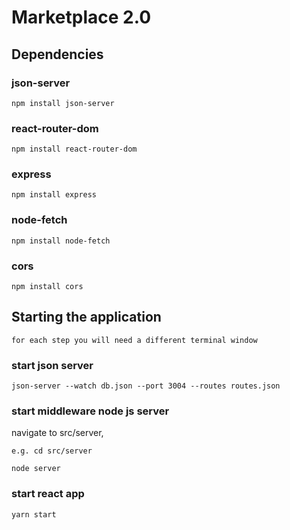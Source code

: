 # Marketplace 2.0

## Dependencies

### json-server
```
npm install json-server
```

### react-router-dom
```
npm install react-router-dom
```

### express
```
npm install express
```

### node-fetch
```
npm install node-fetch
```

### cors
```
npm install cors
```

## Starting the application
```
for each step you will need a different terminal window
```

### start json server
```
json-server --watch db.json --port 3004 --routes routes.json
```

### start middleware node js server
navigate to src/server, 
```
e.g. cd src/server
```

```
node server
```

### start react app
```
yarn start
```